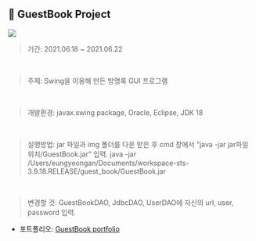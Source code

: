 ## 📖 GuestBook Project
<img src="https://img.shields.io/badge/Language-Java-blueviolet">

> 기간: 2021.06.18 ~ 2021.06.22
<br>

> 주제: Swing을 이용해 만든 방명록 GUI 프로그램
<br>

> 개발환경: javax.swing package, Oracle, Eclipse, JDK 18
<br>

> 실행방법: jar 파일과 img 폴더를 다운 받은 후 cmd 창에서 "java -jar jar파일 위치/GuestBook.jar" 입력.
java -jar /Users/eungyeongan/Documents/workspace-sts-3.9.18.RELEASE/guest_book/GuestBook.jar
<br>

> 변경할 것: GuestBookDAO, JdbcDAO, UserDAO에 자신의 url, user, password 입력.

* 포트폴리오: [GuestBook portfolio](https://github.com/Aneunkyoung/guestbook/blob/master/GUESTBOOK_%E1%84%91%E1%85%A9%E1%84%90%E1%85%B3%E1%84%91%E1%85%A9%E1%86%AF%E1%84%85%E1%85%B5%E1%84%8B%E1%85%A9.pdf)
